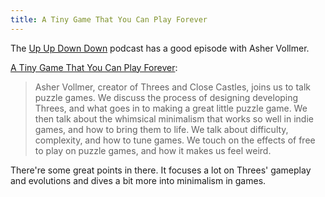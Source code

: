 ```yaml
---
title: A Tiny Game That You Can Play Forever
---
```


The [Up Up Down Down](http://www.upup.fm/) podcast has a good episode with Asher Vollmer.

[A Tiny Game That You Can Play Forever](http://www.upup.fm/show/a-tiny-game-that-you-can-play-forever/):

> Asher Vollmer, creator of Threes and Close Castles, joins us to talk puzzle games. We discuss the process of designing developing Threes, and what goes in to making a great little puzzle game. We then talk about the whimsical minimalism that works so well in indie games, and how to bring them to life. We talk about difficulty, complexity, and how to tune games. We touch on the effects of free to play on puzzle games, and how it makes us feel weird.

There're some great points in there. It focuses a lot on Threes' gameplay and evolutions and dives a bit more into minimalism in games.
